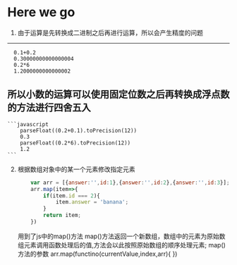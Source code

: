 Here we go
==========
1. 由于运算是先转换成二进制之后再进行运算，所以会产生精度的问题
-------------------------------------------------------------
      0.1+0.2
      0.30000000000000004
      0.2*6
      1.2000000000000002
   所以小数的运算可以使用固定位数之后再转换成浮点数的方法进行四舍五入
   -------------------------------
    ```javascript
        parseFloat((0.2+0.1).toPrecision(12))
        0.3
        parseFloat((0.2*6).toPrecision(12))
        1.2
    ```
2. 根据数组对象中的某一个元素修改指定元素
    ```javascript
        var arr = [{answer:'',id:1},{answer:'',id:2},{answer:'',id:3}];
        arr.map(item=>{
            if(item.id === 2){
                item.answer = 'banana';
            }
            return item;
        })
    ```
    用到了js中的map()方法
    map()方法返回一个新数组，数组中的元素为原始数组元素调用函数处理后的值,方法会以此按照原始数组的顺序处理元素;
    map()方法的参数
    arr.map(functino(currentValue,index,arr){ })
